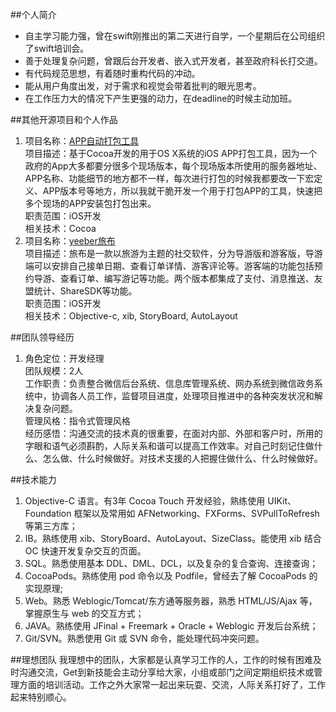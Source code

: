 ##个人简介
*	自主学习能力强，曾在swift刚推出的第二天进行自学，一个星期后在公司组织了swift培训会。
*	善于处理复杂问题，曾跟后台开发者、嵌入式开发者，甚至政府科长打交道。
*	有代码规范思想，有着随时重构代码的冲动。
*	能从用户角度出发，对于需求和视觉会带着批判的眼光思考。
*	在工作压力大的情况下产生更强的动力，在deadline的时候主动加班。

##其他开源项目和个人作品
1.	项目名称：[APP自动打包工具](https://github.com/monkey19911021/MKAutoArchive)	
项目描述：基于Cocoa开发的用于OS X系统的iOS APP打包工具，因为一个政府的App大多都要分很多个现场版本，每个现场版本所使用的服务器地址、APP名称、功能细节的地方都不一样，每次进行打包的时候我都要改一下宏定义、APP版本号等地方，所以我就干脆开发一个用于打包APP的工具，快速把多个现场的APP安装包打包出来。	
职责范围：iOS开发	
相关技术：Cocoa	
2.	项目名称：[yeeber旅布](https://itunes.apple.com/cn/app/lu-bu-dang-de-ren/id1067751280?mt=8)	
项目描述：旅布是一款以旅游为主题的社交软件，分为导游版和游客版，导游端可以安排自己接单日期、查看订单详情、游客评论等。游客端的功能包括预约导游、查看订单、编写游记等功能。两个版本都集成了支付、消息推送、友盟统计、ShareSDK等功能。	
职责范围：iOS开发	
相关技术：Objective-c, xib, StoryBoard, AutoLayout

##团队领导经历
1.	角色定位：开发经理	
	团队规模：2人		
	工作职责：负责整合微信后台系统、信息库管理系统、网办系统到微信政务系统中，协调各人员工作，监督项目进度，处理项目推进中的各种突发状况和解决复杂问题。	
	管理风格：指令式管理风格	
	经历感悟：沟通交流的技术真的很重要，在面对内部、外部和客户时，所用的字眼和语气必须斟酌，人际关系和谐可以提高工作效率。对自己时刻记住做什么、怎么做、什么时候做好。对技术支援的人把握住做什么、什么时候做好。

##技术能力
1.	Objective-C 语言。有3年 Cocoa Touch 开发经验，熟练使用 UIKit、Foundation 框架以及常用如 AFNetworking、FXForms、SVPullToRefresh 等第三方库；
2.	IB。熟练使用 xib、StoryBoard、AutoLayout、SizeClass。能使用 xib 结合 OC 快速开发复杂交互的页面。
3.	SQL。熟悉使用基本 DDL、DML、DCL，以及复杂的复合查询、连接查询；
4.	CocoaPods。熟练使用 pod 命令以及 Podfile，曾经去了解 CocoaPods 的实现原理;
5.	Web。熟悉 Weblogic/Tomcat/东方通等服务器，熟悉 HTML/JS/Ajax 等，掌握原生与 web 的交互方式；
6.	JAVA。熟练使用 JFinal + Freemark + Oracle + Weblogic 开发后台系统；
7.	Git/SVN。熟悉使用 Git 或 SVN 命令，能处理代码冲突问题。

##理想团队
我理想中的团队，大家都是认真学习工作的人，工作的时候有困难及时沟通交流，Get到新技能会主动分享给大家，小组或部门之间定期组织技术或管理方面的培训活动。工作之外大家常一起出来玩耍、交流，人际关系打好了，工作起来特别顺心。